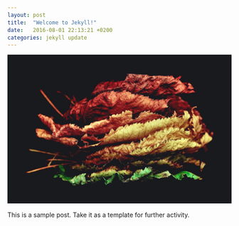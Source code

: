 ```yaml
---
layout: post
title:  "Welcome to Jekyll!"
date:   2016-08-01 22:13:21 +0200
categories: jekyll update
---
```

![Leafs](images/Leafs.jpeg)

This is a sample post. Take it as a template for further activity.
